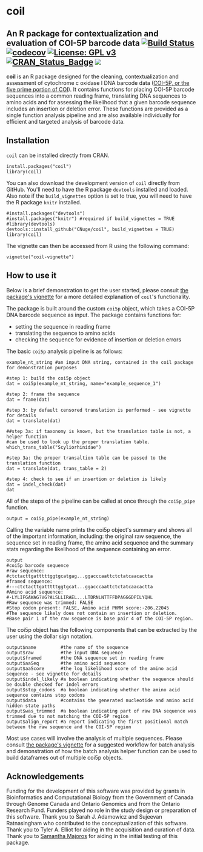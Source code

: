 # coil
An R package for contextualization and evaluation of COI-5P barcode data
[![Build Status](https://travis-ci.com/CNuge/coil.svg?branch=master)](https://travis-ci.com/CNuge/coil)
[![codecov](https://codecov.io/gh/CNuge/coil/branch/master/graph/badge.svg)](https://codecov.io/gh/CNuge/coil)
[![License: GPL v3](https://img.shields.io/badge/License-GPL%20v3-blue.svg)](http://www.gnu.org/licenses/gpl-3.0)
[![CRAN_Status_Badge](https://www.r-pkg.org/badges/version/coil)](https://CRAN.R-project.org/package=coil)
[![](https://cranlogs.r-pkg.org/badges/grand-total/coil)](https://CRAN.R-project.org/package=coil)
--------------------------------------------------------------------------

**coil** is an R package designed for the cleaning, contextualization and assessment of cytochrome c oxidase I DNA barcode data ([COI-5P, or the five prime portion of COI](https://en.wikipedia.org/wiki/Cytochrome_c_oxidase_subunit_I)). It contains functions for placing COI-5P barcode sequences into a common reading frame, translating DNA sequences to amino acids and for assessing the likelihood that a given barcode sequence includes an insertion or deletion error. These functions are provided as a single function analysis pipeline and are also available individually for efficient and targeted analysis of barcode data.

## Installation
`coil` can be installed directly from CRAN.

```
install.packages("coil")
library(coil)
```

You can also download the development version of `coil` directly from GitHub. You'll need to have the R package `devtools` installed and loaded. Also note if the `build_vignettes` option is set to true, you will need to have the R package `knitr` installed.

```
#install.packages("devtools")
#install.packages("knitr") #required if build_vignettes = TRUE
#library(devtools) 
devtools::install_github("CNuge/coil", build_vignettes = TRUE)
library(coil)
```

The vignette can then be accessed from R using the following command:
```
vignette("coil-vignette")
```

## How to use it

Below is a brief demonstration to get the user started, please consult [the package's vignette](https://github.com/CNuge/coil/blob/master/vignettes/coil-vignette.Rmd) for a more detailed explanation of `coil`'s functionality.

The package is built around the custom `coi5p` object, which takes a COI-5P DNA barcode sequence as input. The package contains functions for: 

  - setting the sequence in reading frame
  - translating the sequence to amino acids
  - checking the sequence for evidence of insertion or deletion errors

The basic `coi5p` analysis pipeline is as follows:
```
example_nt_string #an input DNA string, contained in the coil package for demonstration purposes

#step 1: build the coi5p object
dat = coi5p(example_nt_string, name="example_sequence_1")

#step 2: frame the sequence
dat = frame(dat)

#step 3: by default censored translation is performed - see vignette for details
dat = translate(dat)

##step 3a: if taxonomy is known, but the translation table is not, a helper function
#can be used to look up the proper translation table.
which_trans_table("Scyliorhinidae")

#step 3a: the proper transaltion table can be passed to the translation function
dat = translate(dat, trans_table = 2)

#step 4: check to see if an insertion or deletion is likely
dat = indel_check(dat)
dat
```
All of the steps of the pipeline can be called at once through the `coi5p_pipe` function.
```
output = coi5p_pipe(example_nt_string)
```
Calling the variable name prints the coi5p object's summary and shows all of the important information, including: the original raw sequence, the sequence set in reading frame, the amino acid sequence and the summary stats regarding the likelihood of the sequence containing an error.
```
output 
#coi5p barcode sequence
#raw sequence:
#ctctacttgatttttggtgcatgag...ggacccaattctctatcaacactta
#framed sequence:
#---ctctacttgatttttggtgcat...ggacccaattctctatcaacactta
#Amino acid sequence:
#-LYLIFGAWAG?VG?ALSLLIRAEL...LTDRNLNTTFFDPAGGGDPILYQHL
#Raw sequence was trimmed: FALSE
#Stop codon present: FALSE, Amino acid PHMM score:-206.22045
#The sequence likely does not contain an insertion or deletion.
#Base pair 1 of the raw sequence is base pair 4 of the COI-5P region.
```
The coi5p object has the following components that can be extracted by the user using the dollar sign notation.
```
output$name         #the name of the sequence 
output$raw          #the input DNA sequence
output$framed       #the DNA sequence set in reading frame
output$aaSeq        #the amino acid sequence
output$aaScore      #the log likelihood score of the amino acid sequence - see vignette for details
output$indel_likely #a boolean indicating whether the sequence should be double checked for indel errors
output$stop_codons  #a boolean indicating whether the amino acid sequence contains stop codons
output$data         #contains the generated nucleotide and amino acid hidden state paths
output$was_trimmed  #a boolean indicating part of raw DNA sequence was trimmed due to not matching the COI-5P region
output$align_report #a report indicating the first positional match between the raw sequence and the COI-5P region
```
Most use cases will involve the analysis of multiple sequences. Please consult [the package's vignette](https://github.com/CNuge/coil/blob/master/vignettes/coil-vignette.Rmd) for a suggested workflow for batch analysis and demonstration of how the batch analysis helper function can be used to build dataframes out of multiple coi5p objects.

## Acknowledgements

Funding for the development of this software was provided by grants in Bioinformatics and Computational Biology from the Government of Canada through Genome Canada and Ontario Genomics and from the Ontario Research Fund. Funders played no role in the study design or preparation of this software. Thank you to Sarah J. Adamowicz and Sujeevan Ratnasingham who contributed to the conceptualization of this software. Thank you to Tyler A. Elliot for aiding in the acquisition and curation of data. Thank you to [Samantha Majoros](https://github.com/S-Majoros) for aiding in the initial testing of this package.

